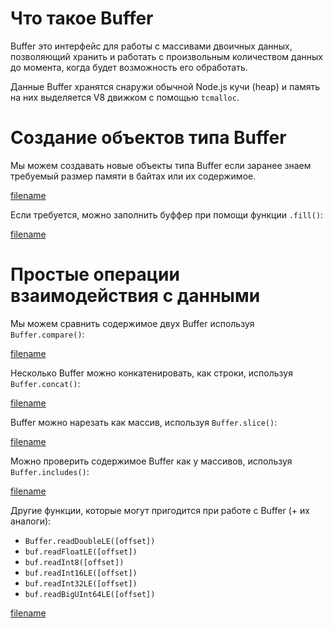# Что такое Buffer

Buffer это интерфейс для работы с массивами двоичных данных, позволяющий хранить и работать с произвольным количеством данных до момента, когда будет возможность его обработать.

Данные Buffer хранятся снаружи обычной Node.js кучи (heap) и память на них выделяется V8 движком с помощью `tcmalloc`.

# Создание объектов типа Buffer

Мы можем создавать новые объекты типа Buffer если заранее знаем требуемый размер памяти в байтах или их содержимое.

[filename](buffer.js ':include :type=code :fragment=alloc')

Если требуется, можно заполнить буффер при помощи функции `.fill()`:

[filename](buffer.js ':include :type=code :fragment=fill')

# Простые операции взаимодействия с данными

Мы можем сравнить содержимое двух Buffer используя `Buffer.compare()`:

[filename](buffer.js ':include :type=code :fragment=compare')

Несколько Buffer можно конкатенировать, как строки, используя `Buffer.concat()`:

[filename](buffer.js ':include :type=code :fragment=concat')

Buffer можно нарезать как массив, используя `Buffer.slice()`:

[filename](buffer.js ':include :type=code :fragment=slice')

Можно проверить содержимое Buffer как у массивов, используя `Buffer.includes()`:

[filename](buffer.js ':include :type=code :fragment=includes')

Другие функции, которые могут пригодится при работе с Buffer (+ их аналоги):

* `Buffer.readDoubleLE([offset])`
* `buf.readFloatLE([offset])`
* `buf.readInt8([offset])`
* `buf.readInt16LE([offset])`
* `buf.readInt32LE([offset])`
* `buf.readBigUInt64LE([offset])`

[filename](buffer.js ':include :type=code :fragment=playground')
